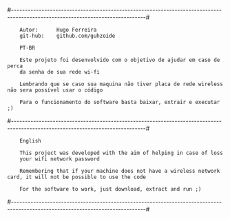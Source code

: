 #------------------------------------------------------------------------------------------------------------------------------#

		Autor:		Hugo Ferreira                                                       
		git-hub:	github.com/guhzoide                                                     

		PT-BR

		Este projeto foi desenvolvido com o objetivo de ajudar em caso de perca
		da senha de sua rede wi-fi  
		
		Lembrando que se caso sua maquina não tiver placa de rede wireless não sera possível usar o código

		Para o funcionamento do software basta baixar, extrair e executar ;)
                                                                                                            
#------------------------------------------------------------------------------------------------------------------------------#

		English

		This project was developed with the aim of helping in case of loss
		your wifi network password

		Remembering that if your machine does not have a wireless network card, it will not be possible to use the code

		For the software to work, just download, extract and run ;)
		
#------------------------------------------------------------------------------------------------------------------------------#
